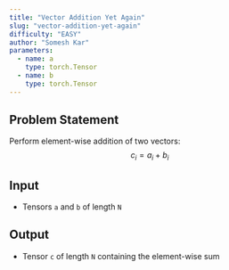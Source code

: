 ```yaml
---
title: "Vector Addition Yet Again"
slug: "vector-addition-yet-again"
difficulty: "EASY"
author: "Somesh Kar"
parameters:
  - name: a
    type: torch.Tensor
  - name: b
    type: torch.Tensor
---
```


## Problem Statement
Perform element-wise addition of two vectors:
$$
c_i = a_i + b_i
$$

## Input
- Tensors `a` and `b` of length `N`

## Output
- Tensor `c` of length `N` containing the element-wise sum